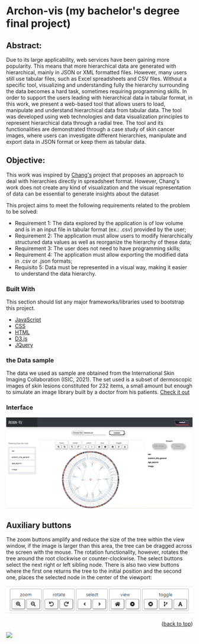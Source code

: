 # Archon-vis (my bachelor's degree final project)

## Abstract:

Due to its large applicability, web services have been gaining more popularity. This means that more hierarchical data are generated with hierarchical, mainly in JSON or XML formatted files. However, many users still use tabular files, such as Excel spreadsheets and CSV files. Without a specific tool, visualizing and understanding fully the hierarchy surrounding the data becomes a hard task, sometimes requiring programming skills. In order to support the users leading with hierarchical data in tabular format, in this work, we present a web-based tool that allows users to load, manipulate and understand hierarchical data from tabular data. The tool was developed using web technologies and data visualization principles to represent hierarchical data through a radial tree. The tool and its functionalities are demonstrated through a case study of skin cancer images, where users can investigate different hierarchies, manipulate and export data in JSON format or keep them as tabular data.

## Objective:

This work was inspired by [Chang's](https://www.youtube.com/watch?v=G0efD_p_E3s) project that proposes an approach to deal with hierarchies directly in spreadsheet format. However, Chang's work does not create any kind of visualization and the visual representation of data can be essential to generate insights about the dataset

This project aims to meet the following requirements related to the problem to be solved:
* Requirement 1: The data explored by the application is of low volume and is in an input file in tabular format (ex.: .csv) provided by the user;
* Requirement 2: The application must allow users to modify hierarchically structured data values as well as reorganize the hierarchy of these data;
* Requirement 3: The user does not need to have programming skills;
* Requirement 4: The application must allow exporting the modified data in .csv or .json formats;
* Requisito 5: Data must be represented in a visual way, making it easier to understand the data hierarchy.

### Built With

This section should list any major frameworks/libraries used to bootstrap this project. 
* [JavaScript](https://www.javascript.com/)
* [CSS](https://css-tricks.com/)
* [HTML](https://html.com/)
* [D3.js](https://d3js.org/)
* [JQuery](https://jquery.com/)

### the Data sample

The data we used as sample are obtained from the International Skin Imaging Collaboration (ISIC, 2021). The set used is a subset of dermoscopic images of skin lesions constituted for 232 items, a small amount but enough to simulate an image library built by a doctor from his patients. [Check it out](https://github.com/gabrieldasneves/Archon-viz/blob/main/data/lesions.csv)

### Interface

![](https://github.com/gabrieldasneves/Archon-viz/blob/main/media/derm1.PNG?raw=true)

## Auxiliary buttons

The zoom buttons amplify and reduce the size of the tree within the view window, if the image is larger than this area, the tree can be dragged across the screen with the mouse.
The rotation functionality, however, rotates the tree around the root clockwise or
counter-clockwise.
The select buttons select the next right or left sibling node. There is
also two view buttons where the first one returns the tree to the initial position and the second one,
places the selected node in the center of the viewport:


![](https://github.com/gabrieldasneves/Archon-viz/blob/main/media/c3.PNG?raw=true)


<p align="right">(<a href="#top">back to top</a>)</p>


![](https://media2.giphy.com/media/jakQnxhPwrbOdEZDul/giphy.gif?cid=ecf05e479yyngvlbwnzb76cecmijtztow2lbtfut6o9458qz&rid=giphy.gif&ct=g)
